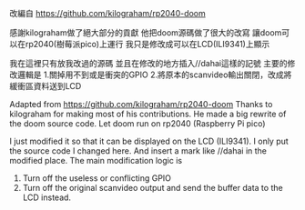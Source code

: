 
改編自 https://github.com/kilograham/rp2040-doom

感謝kilograham做了絕大部分的貢獻
他把doom源碼做了很大的改寫
讓doom可以在rp2040(樹莓派pico)上運行
我只是修改成可以在LCD(ILI9341)上顯示

我在這裡只有放我改過的源碼
並且在修改的地方插入//dahai這樣的記號
主要的修改邏輯是
1.關掉用不到或是衝突的GPIO
2.將原本的scanvideo輸出關閉，改成將緩衝區資料送到LCD

Adapted from https://github.com/kilograham/rp2040-doom
Thanks to kilograham for making most of his contributions.
He made a big rewrite of the doom source code.
Let doom run on rp2040 (Raspberry Pi pico)

I just modified it so that it can be displayed on the LCD (ILI9341).
I only put the source code I changed here.
And insert a mark like //dahai in the modified place.
The main modification logic is

1. Turn off the useless or conflicting GPIO
2. Turn off the original scanvideo output and send the buffer data to the LCD instead.
